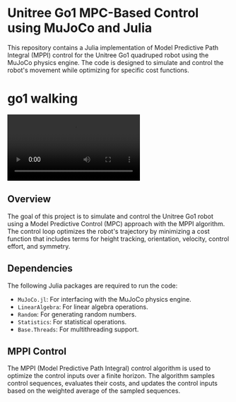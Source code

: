 # Unitree Go1 MPC-Based Control using MuJoCo and Julia


This repository contains a Julia implementation of Model Predictive Path Integral (MPPI) control for the Unitree Go1 quadruped robot using the MuJoCo physics engine. The code is designed to simulate and control the robot's movement while optimizing for specific cost functions.

# go1 walking

![Video](video.mp4)

## Overview

The goal of this project is to simulate and control the Unitree Go1 robot using a Model Predictive Control (MPC) approach with the MPPI algorithm. The control loop optimizes the robot's trajectory by minimizing a cost function that includes terms for height tracking, orientation, velocity, control effort, and symmetry.

## Dependencies

The following Julia packages are required to run the code:

- `MuJoCo.jl`: For interfacing with the MuJoCo physics engine.
- `LinearAlgebra`: For linear algebra operations.
- `Random`: For generating random numbers.
- `Statistics`: For statistical operations.
- `Base.Threads`: For multithreading support.

## MPPI Control

The MPPI (Model Predictive Path Integral) control algorithm is used to optimize the control inputs over a finite horizon. The algorithm samples control sequences, evaluates their costs, and updates the control inputs based on the weighted average of the sampled sequences.
